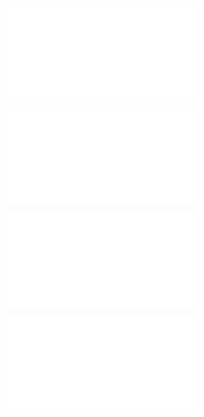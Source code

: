![@](steps/_.7386b874.md)

![@](steps/_.3eb68380.md)

![@](steps/_.3731a859.md)

![@](steps/concept.17ee59fa.md)